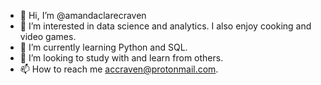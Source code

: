 - 👋 Hi, I’m @amandaclarecraven
- 👀 I’m interested in data science and analytics. I also enjoy cooking and video games. 
- 🌱 I’m currently learning Python and SQL. 
- 💞️ I’m looking to study with and learn from others. 
- 📫 How to reach me accraven@protonmail.com. 

<!---
amandaclarecraven/amandaclarecraven is a ✨ special ✨ repository because its `README.md` (this file) appears on your GitHub profile.
You can click the Preview link to take a look at your changes.
--->
